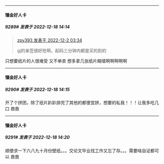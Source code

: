 

*****

####  镶金好人卡  
##### 9289#       发表于 2022-12-18 14:14

<blockquote><a href="httphttps://bbs.saraba1st.com/2b/forum.php?mod=redirect&amp;goto=findpost&amp;pid=58725561&amp;ptid=1947500" target="_blank">zpy393 发表于 2022-12-2 03:34</a>

gj的亲签很好抢啊，起码三分钟内都是买的到的</blockquote>
只想要纸片的人很难受 又不单卖 想多拿几张纸片糊墙啊啊啊啊啊

*****

####  镶金好人卡  
##### 9290#       发表于 2022-12-18 14:15

开了个拼团，除了纸片趴趴排完了其他的都便宜拼，想要的私我！！！让我多吃几口 救救

*****

####  镶金好人卡  
##### 9291#       发表于 2022-12-18 14:20

顺便求一下六八九十月份壁纸。。。交论文毕业找工作又忘了存。。。需要啥自证都可以 救救

